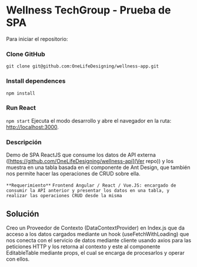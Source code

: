 # Wellness TechGroup - Prueba de SPA

Para iniciar el repositorio:

### Clone GitHub

`git clone git@github.com:OneLifeDesigning/wellness-app.git`

### Install dependences

`npm install`

### Run React

`npm start`
Ejecuta el modo desarrollo y abre el navegador en la ruta: [http://localhost:3000](http://localhost:3000).

### Descripción

Demo de SPA ReactJS que consume los datos de API externa ([https://github.com/OneLifeDesigning/wellness-api](Ver repo)) y los muestra en una tabla basada en el componente de Ant Design, que también nos permite hacer las operaciones de CRUD sobre ella.

`**Requerimiento**`
`Frontend Angular / React / Vue.JS: encargado de consumir la API anterior y presentar los datos en una tabla, y realizar las operaciones CRUD desde la misma`

## Solución

Creo un Proveedor de Contexto (DataContextProvider) en Index.js que da acceso a los datos cargados mediante un hook (useFetchWithLoading) que nos conecta con el servicio de datos mediante cliente usando axios para las peticiones HTTP y los retorna al contexto y este al componente EditableTable mediante props, el cual se encarga de procesarlos y operar con ellos.
